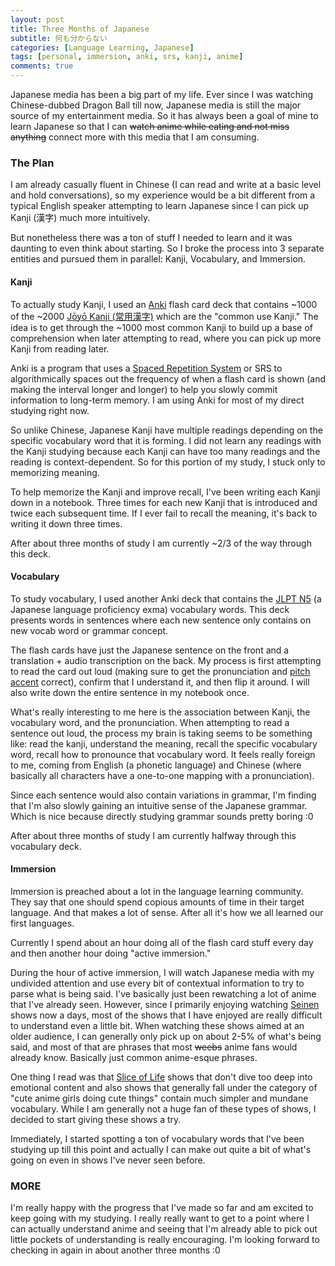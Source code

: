 ```yaml
---
layout: post
title: Three Months of Japanese
subtitle: 何も分からない
categories: [Language Learning, Japanese]
tags: [personal, immersion, anki, srs, kanji, anime]
comments: true
---
```


Japanese media has been a big part of my life. Ever since I was watching Chinese-dubbed Dragon Ball till now, Japanese media is still the major source of my entertainment media. So it has always been a goal of mine to learn Japanese so that I can ~~watch anime while eating and not miss anything~~ connect more with this media that I am consuming.

### The Plan
I am already casually fluent in Chinese (I can read and write at a basic level and hold conversations), so my experience would be a bit different from a typical English speaker attempting to learn Japanese since I can pick up Kanji (漢字) much more intuitively.

But nonetheless there was a ton of stuff I needed to learn and it was daunting to even think about starting. So I broke the process into 3 separate entities and pursued them in parallel: Kanji, Vocabulary, and Immersion.

#### Kanji
To actually study Kanji, I used an [Anki](https://apps.ankiweb.net/) flash card deck that contains ~1000 of the ~2000 [Jōyō Kanji (常用漢字)](https://en.wikipedia.org/wiki/J%C5%8Dy%C5%8D_kanji) which are the "common use Kanji." The idea is to get through the ~1000 most common Kanji to build up a base of comprehension when later attempting to read, where you can pick up more Kanji from reading later.

Anki is a program that uses a [Spaced Repetition System](https://en.wikipedia.org/wiki/Spaced_repetition) or SRS to algorithmically spaces out the frequency of when a flash card is shown (and making the interval longer and longer) to help you slowly commit information to long-term memory. I am using Anki for most of my direct studying right now.

So unlike Chinese, Japanese Kanji have multiple readings depending on the specific vocabulary word that it is forming. I did not learn any readings with the Kanji studying because each Kanji can have too many readings and the reading is context-dependent. So for this portion of my study, I stuck only to memorizing meaning.

To help memorize the Kanji and improve recall, I've been writing each Kanji down in a notebook. Three times for each new Kanji that is introduced and twice each subsequent time. If I ever fail to recall the meaning, it's back to writing it down three times.

After about three months of study I am currently ~2/3 of the way through this deck.

#### Vocabulary
To study vocabulary, I used another Anki deck that contains the [JLPT N5](https://ankiweb.net/shared/info/1679429599) (a Japanese language proficiency exma) vocabulary words. This deck presents words in sentences where each new sentence only contains on new vocab word or grammar concept.

The flash cards have just the Japanese sentence on the front and a translation + audio transcription on the back. My process is first attempting to read the card out loud (making sure to get the pronunciation and [pitch accent](https://en.wikipedia.org/wiki/Japanese_pitch_accent) correct), confirm that I understand it, and then flip it around. I will also write down the entire sentence in my notebook once.

What's really interesting to me here is the association between Kanji, the vocabulary word, and the pronunciation. When attempting to read a sentence out loud, the process my brain is taking seems to be something like: read the kanji, understand the meaning, recall the specific vocabulary word, recall how to pronounce that vocabulary word. It feels really foreign to me, coming from English (a phonetic language) and Chinese (where basically all characters have a one-to-one mapping with a pronunciation).

Since each sentence would also contain variations in grammar, I'm finding that I'm also slowly gaining an intuitive sense of the Japanese grammar. Which is nice because directly studying grammar sounds pretty boring :0

After about three months of study I am currently halfway through this vocabulary deck.

#### Immersion
Immersion is preached about a lot in the language learning community. They say that one should spend copious amounts of time in their target language. And that makes a lot of sense. After all it's how we all learned our first languages.

Currently I spend about an hour doing all of the flash card stuff every day and then another hour doing "active immersion."

During the hour of active immersion, I will watch Japanese media with my undivided attention and use every bit of contextual information to try to parse what is being said. I've basically just been rewatching a lot of anime that I've already seen. However, since I primarily enjoying watching [Seinen](https://en.wikipedia.org/wiki/Seinen_manga) shows now a days, most of the shows that I have enjoyed are really difficult to understand even a little bit. When watching these shows aimed at an older audience, I can generally only pick up on about 2-5% of what's being said, and most of that are phrases that most ~~weebs~~ anime fans would already know. Basically just common anime-esque phrases.

One thing I read was that [Slice of Life](https://en.wikipedia.org/wiki/Slice_of_life) shows that don't dive too deep into emotional content and also shows that generally fall under the category of "cute anime girls doing cute things" contain much simpler and mundane vocabulary. While I am generally not a huge fan of these types of shows, I decided to start giving these shows a try.

Immediately, I started spotting a ton of vocabulary words that I've been studying up till this point and actually I can make out quite a bit of what's going on even in shows I've never seen before.

### MORE
I'm really happy with the progress that I've made so far and am excited to keep going with my studying. I really really want to get to a point where I can actually understand anime and seeing that I'm already able to pick out little pockets of understanding is really encouraging. I'm looking forward to checking in again in about another three months :0